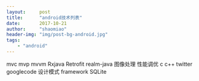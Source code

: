 ```yaml
---
layout:     post
title:      "android技术列表"
date:       2017-10-21
author:     "shaomiao"
header-img: "img/post-bg-android.jpg"
tags:
    - "android"
---
```

mvc
mvp
mvvm
Rxjava
Retrofit
realm-java
图像处理
性能调优
c
c++
twitter
googlecode
设计模式
framework
SQLite
